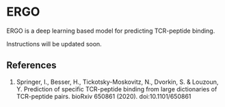 # ERGO
ERGO is a deep learning based model for predicting TCR-peptide binding.

Instructions will be updated soon.

## References
1. Springer, I., Besser, H., Tickotsky-Moskovitz, N., Dvorkin, S. & Louzoun, Y.
Prediction of specific TCR-peptide binding from large dictionaries of TCR-peptide pairs.
bioRxiv 650861 (2020). doi:10.1101/650861
